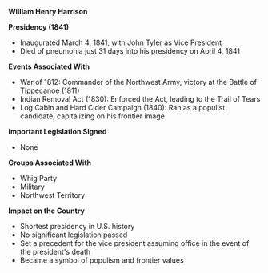 **William Henry Harrison**

**Presidency (1841)**

* Inaugurated March 4, 1841, with John Tyler as Vice President
* Died of pneumonia just 31 days into his presidency on April 4, 1841

**Events Associated With**

* War of 1812: Commander of the Northwest Army, victory at the Battle of Tippecanoe (1811)
* Indian Removal Act (1830): Enforced the Act, leading to the Trail of Tears
* Log Cabin and Hard Cider Campaign (1840): Ran as a populist candidate, capitalizing on his frontier image

**Important Legislation Signed**

* None

**Groups Associated With**

* Whig Party
* Military
* Northwest Territory

**Impact on the Country**

* Shortest presidency in U.S. history
* No significant legislation passed
* Set a precedent for the vice president assuming office in the event of the president's death
* Became a symbol of populism and frontier values
